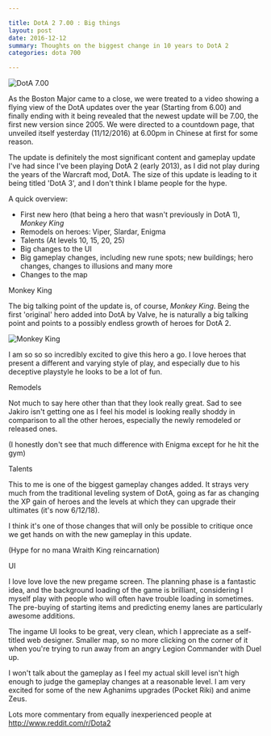 ```yaml
---

title: DotA 2 7.00 : Big things
layout: post
date: 2016-12-12
summary: Thoughts on the biggest change in 10 years to DotA 2
categories: dota 700

---
```


![DotA 7.00](http://edge.alluremedia.com.au/m/k/2016/12/countdown.jpg "DotA 2 7.00")


As the Boston Major came to a close, we were treated to a video showing a flying view of the DotA updates over the year (Starting from 6.00) and finally ending with it being revealed that the newest update will be 7.00, the first new version since 2005. We were directed to a countdown page, that unveiled itself yesterday (11/12/2016) at 6.00pm in Chinese at first for some reason.

The update is definitely the most significant content and gameplay update I've had since I've been playing DotA 2 (early 2013), as I did not play during the years of the Warcraft mod, DotA. The size of this update is leading to it being titled 'DotA 3', and I don't think I blame people for the hype.

A quick overview:

* First new hero (that being a hero that wasn't previously in DotA 1), *Monkey King*
* Remodels on heroes: Viper, Slardar, Enigma
* Talents (At levels 10, 15, 20, 25)
* Big changes to the UI
* Big gameplay changes, including new rune spots; new buildings; hero changes, changes to illusions and many more
* Changes to the map

Monkey King

The big talking point of the update is, of course, *Monkey King*. Being the first 'original' hero added into DotA by Valve, he is naturally a big talking point and points to a possibly endless growth of heroes for DotA 2.

![Monkey King](http://images.techtimes.com/data/images/full/283592/dota-2-patch-7-00.png "Monkey King HYPE")

I am so so so incredibly excited to give this hero a go. I love heroes that present a different and varying style of play, and especially due to his deceptive playstyle he looks to be a lot of fun.


Remodels

Not much to say here other than that they look really great. Sad to see Jakiro isn't getting one as I feel his model is looking really shoddy in comparison to all the other heroes, especially the newly remodeled or released ones.

(I honestly don't see that much difference with Enigma except for he hit the gym)

Talents

This to me is one of the biggest gameplay changes added. It strays very much from the traditional leveling system of DotA, going as far as changing the XP gain of heroes and the levels at which they can upgrade their ultimates (it's now 6/12/18).

I think it's one of those changes that will only be possible to critique once we get hands on with the new gameplay in this update.

(Hype for no mana Wraith King reincarnation)

UI

I love love love the new pregame screen. The planning phase is a fantastic idea, and the background loading of the game is brilliant, considering I myself play with people who will often have trouble loading in sometimes. The pre-buying of starting items and predicting enemy lanes are particularly awesome additions.

The ingame UI looks to be great, very clean, which I appreciate as a self-titled web designer. Smaller map, so no more clicking on the corner of it when you're trying to run away from an angry Legion Commander with Duel up.



I won't talk about the gameplay as I feel my actual skill level isn't high enough to judge the gameplay changes at a reasonable level. I am very excited for some of the new Aghanims upgrades (Pocket Riki) and anime Zeus.

Lots more commentary from equally inexperienced people at http://www.reddit.com/r/Dota2
